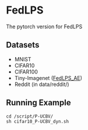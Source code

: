 # FedLPS
The pytorch version for FedLPS

## Datasets
- MNIST
- CIFAR10
- CIFAR100
- Tiny-Imagenet ([FedLPS_AE](https://zenodo.org/records/10811717))
- Reddit (in data/reddit/)

## Running Example
```
cd /script/P-UCBV/
sh cifar10_P-UCBV_dyn.sh
```

